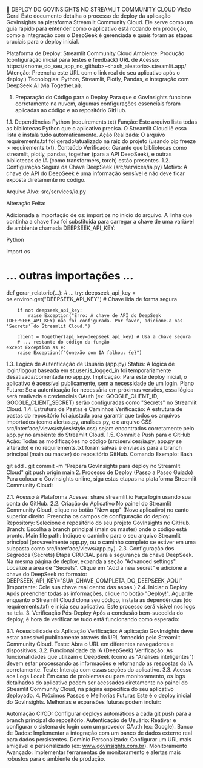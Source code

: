 🚀 DEPLOY DO GOVINSIGHTS NO STREAMLIT COMMUNITY CLOUD
Visão Geral
Este documento detalha o processo de deploy da aplicação GovInsights na plataforma Streamlit Community Cloud. Ele serve como um guia rápido para entender como o aplicativo está rodando em produção, como a integração com o DeepSeek é gerenciada e quais foram as etapas cruciais para o deploy inicial.

Plataforma de Deploy: Streamlit Community Cloud
Ambiente: Produção (configuração inicial para testes e feedback)
URL de Acesso: https://<nome_do_seu_app_no_github>-<hash_aleatorio>.streamlit.app/ (Atenção: Preencha este URL com o link real do seu aplicativo após o deploy.)
Tecnologias: Python, Streamlit, Plotly, Pandas, e integração com DeepSeek AI (via Together.ai).
1. Preparação do Código para o Deploy
Para que o GovInsights funcione corretamente na nuvem, algumas configurações essenciais foram aplicadas ao código e ao repositório GitHub.

1.1. Dependências Python (requirements.txt)
Função: Este arquivo lista todas as bibliotecas Python que o aplicativo precisa. O Streamlit Cloud lê essa lista e instala tudo automaticamente.
Ação Realizada: O arquivo requirements.txt foi gerado/atualizado na raiz do projeto (usando pip freeze > requirements.txt).
Conteúdo Verificado: Garante que bibliotecas como streamlit, plotly, pandas, together (para a API DeepSeek), e outras bibliotecas de IA (como transformers, torch) estão presentes.
1.2. Configuração Segura da Chave DeepSeek (src/services/ia.py)
Motivo: A chave de API do DeepSeek é uma informação sensível e não deve ficar exposta diretamente no código.

Arquivo Alvo: src/services/ia.py

Alteração Feita:

Adicionada a importação de os: import os no início do arquivo.
A linha que continha a chave fixa foi substituída para carregar a chave de uma variável de ambiente chamada DEEPSEEK_API_KEY:
<!-- end list -->

Python

import os
# ... outras importações ...

def gerar_relatorio(...):
    # ...
    try:
        deepseek_api_key = os.environ.get("DEEPSEEK_API_KEY") # Chave lida de forma segura

        if not deepseek_api_key:
            raise Exception("Erro: A chave de API do DeepSeek (DEEPSEEK_API_KEY) não foi configurada. Por favor, adicione-a nas 'Secrets' do Streamlit Cloud.")

        client = Together(api_key=deepseek_api_key) # Usa a chave segura
        # ... restante do código da função
    except Exception as e:
        raise Exception(f"Conexão com IA falhou: {e}")
1.3. Lógica de Autenticação de Usuário (app.py)
Status: A lógica de login/logout baseada em st.user.is_logged_in foi temporariamente desativada/comentada no app.py.
Implicação: Para este deploy inicial, o aplicativo é acessível publicamente, sem a necessidade de um login.
Plano Futuro: Se a autenticação for necessária em próximas versões, essa lógica será reativada e credenciais OAuth (ex: GOOGLE_CLIENT_ID, GOOGLE_CLIENT_SECRET) serão configuradas como "Secrets" no Streamlit Cloud.
1.4. Estrutura de Pastas e Caminhos
Verificação: A estrutura de pastas do repositório foi ajustada para garantir que todos os arquivos importados (como alertas.py, analises.py, e o arquivo CSS src/interface/views/styles/style.css) sejam encontrados corretamente pelo app.py no ambiente do Streamlit Cloud.
1.5. Commit e Push para o GitHub
Ação: Todas as modificações no código (src/services/ia.py, app.py se alterado) e no requirements.txt foram salvas e enviadas para a branch principal (main ou master) do repositório GitHub.
Comando Exemplo:
Bash

git add .
git commit -m "Prepara GovInsights para deploy no Streamlit Cloud"
git push origin main
2. Processo de Deploy (Passo a Passo Guiado)
Para colocar o GovInsights online, siga estas etapas na plataforma Streamlit Community Cloud:

2.1. Acesso à Plataforma
Acesse: share.streamlit.io
Faça login usando sua conta do GitHub.
2.2. Criação do Aplicativo
No painel do Streamlit Community Cloud, clique no botão "New app" (Novo aplicativo) no canto superior direito.
Preencha os campos de configuração do deploy:
Repository: Selecione o repositório do seu projeto GovInsights no GitHub.
Branch: Escolha a branch principal (main ou master) onde o código está pronto.
Main file path: Indique o caminho para o seu arquivo Streamlit principal (provavelmente app.py, ou o caminho completo se estiver em uma subpasta como src/interface/views/app.py).
2.3. Configuração dos Segredos (Secrets)
Etapa CRUCIAL para a segurança da chave DeepSeek.
Na mesma página de deploy, expanda a seção "Advanced settings".
Localize a área de "Secrets".
Clique em "Add a new secret" e adicione a chave do DeepSeek no formato:
DEEPSEEK_API_KEY="SUA_CHAVE_COMPLETA_DO_DEEPSEEK_AQUI"
(Importante: Cole sua chave real dentro das aspas.)
2.4. Iniciar o Deploy
Após preencher todas as informações, clique no botão "Deploy!".
Aguarde enquanto o Streamlit Cloud clona seu código, instala as dependências (do requirements.txt) e inicia seu aplicativo. Este processo será visível nos logs na tela.
3. Verificação Pós-Deploy
Após a conclusão bem-sucedida do deploy, é hora de verificar se tudo está funcionando como esperado:

3.1. Acessibilidade da Aplicação
Verificação: A aplicação GovInsights deve estar acessível publicamente através do URL fornecido pelo Streamlit Community Cloud.
Teste: Abra o URL em diferentes navegadores e dispositivos.
3.2. Funcionalidade da IA (DeepSeek)
Verificação: As funcionalidades que utilizam o DeepSeek (como as "Análises inteligentes") devem estar processando as informações e retornando as respostas da IA corretamente.
Teste: Interaja com essas seções do aplicativo.
3.3. Acesso aos Logs
Local: Em caso de problemas ou para monitoramento, os logs detalhados do aplicativo podem ser acessados diretamente no painel do Streamlit Community Cloud, na página específica do seu aplicativo deployado.
4. Próximos Passos e Melhorias Futuras
Este é o deploy inicial do GovInsights. Melhorias e expansões futuras podem incluir:

Automação CI/CD: Configurar deploys automáticos a cada git push para a branch principal do repositório.
Autenticação de Usuário: Reativar e configurar o sistema de login com um provedor OAuth (ex: Google).
Banco de Dados: Implementar a integração com um banco de dados externo real para dados persistentes.
Domínio Personalizado: Configurar um URL mais amigável e personalizado (ex: www.govinsights.com.br).
Monitoramento Avançado: Implementar ferramentas de monitoramento e alertas mais robustos para o ambiente de produção.
